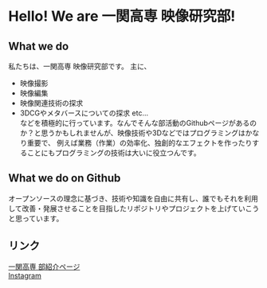 # Hello! We are 一関高専 映像研究部!
## What we do
私たちは、一関高専 映像研究部です。 
主に、  
- 映像撮影
- 映像編集
- 映像関連技術の探求
- 3DCGやメタバースについての探求 etc...  
などを積極的に行っています。なんでそんな部活動のGithubページがあるのか？と思うかもしれませんが、映像技術や3Dなどではプログラミングはかなり重要で、
例えば業務（作業）の効率化、独創的なエフェクトを作ったりすることにもプログラミングの技術は大いに役立つんです。
## What we do on Github
オープンソースの理念に基づき、技術や知識を自由に共有し、誰でもそれを利用して改善・発展させることを目指したリポジトリやプロジェクトを上げていこうと思っています。

## リンク
[一関高専 部紹介ページ](https://www.ichinoseki.ac.jp/life/tech-club.html#club26)  
[Instagram](https://instagram.com/eizouken.nit)

<!---
Eizouken-NIT/Eizouken-NIT is a ✨ special ✨ repository because its `README.md` (this file) appears on your GitHub profile.
You can click the Preview link to take a look at your changes.
--->
